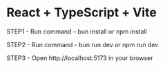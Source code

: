 # React + TypeScript + Vite

STEP1 - Run command - bun install or npm install

STEP2 - Run command -  bun run dev or npm run dev

STEP3 - Open http://localhost:5173 in your browser